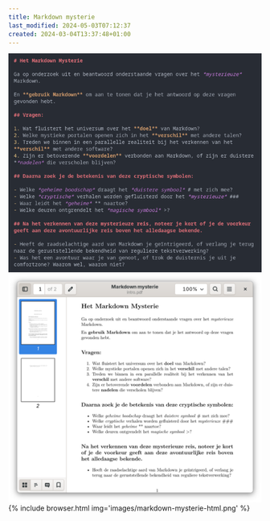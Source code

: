 ```yaml
---
title: Markdown mysterie
last_modified: 2024-05-03T07:12:37
created: 2024-03-04T13:37:48+01:00
---
```


![markdown mysterie](images/markdown-mysterie.png)
![markdown mysterie](images/markdown-mysterie-pdf.png)
{% include browser.html img='images/markdown-mysterie-html.png' %}

